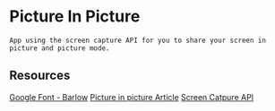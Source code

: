 # Picture In Picture
    App using the screen capture API for you to share your screen in picture and picture mode.
## Resources
[Google Font - Barlow](https://fonts.google.com/specimen/Barlow?query=barl)
[Picture in picture Article](https://css-tricks.com/an-introduction-to-the-picture-in-picture-web-api/)
[Screen Catpure API](https://developer.mozilla.org/en-US/docs/Web/API/Screen_Capture_API/Using_Screen_Capture)